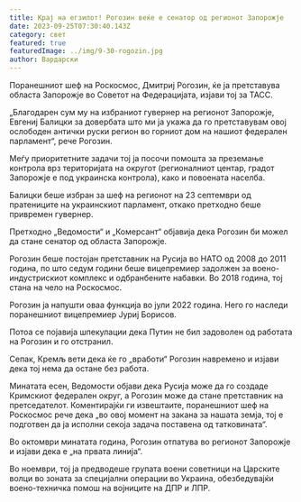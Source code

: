 ```yaml
---
title: Крај на егзилот! Рогозин веќе е сенатор од регионот Запорожје
date: 2023-09-25T07:30:40.143Z
category: свет
featured: true
featuredImage: ../img/9-30-rogozin.jpg
author: Вардарски
---
```

Поранешниот шеф на Роскосмос, Дмитриј Рогозин, ќе ја претставува областа Запорожје во Советот на Федерацијата, изјави тој за ТАСС.

„Благодарен сум му на избраниот гувернер на регионот Запорожје, Евгениј Балицки за довербата што ми ја укажа да го претставувам овој ослободен антички руски регион во горниот дом на нашиот федерален парламент“, рече Рогозин.

Меѓу приоритетните задачи тој ја посочи помошта за преземање контрола врз територијата на округот (регионалниот центар, градот Запорожје е под украинска контрола), како и повоената населба.

Балицки беше избран за шеф на регионот на 23 септември од пратениците на украинскиот парламент, откако претходно беше привремен гувернер.

Претходно „Ведомости“ и „Комерсант“ објавија дека Рогозин би можел да стане сенатор од областа Запорожје.

Рогозин беше постојан претставник на Русија во НАТО од 2008 до 2011 година, по што седум години беше вицепремиер задолжен за воено-индустрискиот комплекс и одбранбените набавки. Во 2018 година, тој стана на чело на Роскосмос.

Рогозин ја напушти оваа функција во јули 2022 година. Него го наследи поранешниот вицепремиер Јуриј Борисов.

Потоа се појавија шпекулации дека Путин не бил задоволен од работата на Рогозин и го отстранил.

Сепак, Кремљ вети дека ќе го „вработи“ Рогозин навремено и изјави дека тој нема да остане без работа.

Минатата есен, Ведомости објави дека Русија може да го создаде Кримскиот федерален округ, а Рогозин може да стане претставник на претседателот. Коментирајќи ги извештаите, поранешниот шеф на Роскосмос рече дека „во овој момент на закана за нашата земја, тој е подготвен да ја исполни секоја задача поставена од татковината“.

Во октомври минатата година, Рогозин отпатува во регионот Запорожје и изјави дека е „на првата линија“.

Во ноември, тој ја предводеше групата воени советници на Царските волци во зоната за специјални операции во Украина, обезбедувајќи воено-техничка помош на војниците на ДПР и ЛПР.